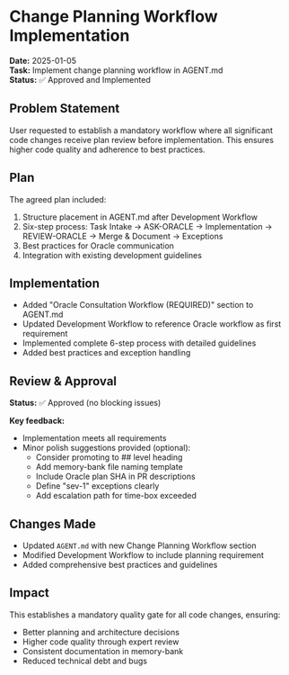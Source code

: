 # Change Planning Workflow Implementation

**Date:** 2025-01-05  
**Task:** Implement change planning workflow in AGENT.md  
**Status:** ✅ Approved and Implemented

## Problem Statement

User requested to establish a mandatory workflow where all significant code changes receive plan review before implementation. This ensures higher code quality and adherence to best practices.

## Plan

The agreed plan included:

1. Structure placement in AGENT.md after Development Workflow
2. Six-step process: Task Intake → ASK-ORACLE → Implementation → REVIEW-ORACLE → Merge & Document → Exceptions
3. Best practices for Oracle communication
4. Integration with existing development guidelines

## Implementation

- Added "Oracle Consultation Workflow (REQUIRED)" section to AGENT.md
- Updated Development Workflow to reference Oracle workflow as first requirement
- Implemented complete 6-step process with detailed guidelines
- Added best practices and exception handling

## Review & Approval

**Status:** ✅ Approved (no blocking issues)

**Key feedback:**

- Implementation meets all requirements
- Minor polish suggestions provided (optional):
    - Consider promoting to ## level heading
    - Add memory-bank file naming template
    - Include Oracle plan SHA in PR descriptions
    - Define "sev-1" exceptions clearly
    - Add escalation path for time-box exceeded

## Changes Made

- Updated `AGENT.md` with new Change Planning Workflow section
- Modified Development Workflow to include planning requirement
- Added comprehensive best practices and guidelines

## Impact

This establishes a mandatory quality gate for all code changes, ensuring:

- Better planning and architecture decisions
- Higher code quality through expert review
- Consistent documentation in memory-bank
- Reduced technical debt and bugs
